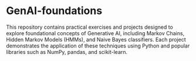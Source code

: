 # GenAI-foundations
This repository contains practical exercises and projects designed to explore foundational concepts of Generative AI, including Markov Chains, Hidden Markov Models (HMMs), and Naive Bayes classifiers. Each project demonstrates the application of these techniques using Python and popular libraries such as NumPy, pandas, and scikit-learn.
